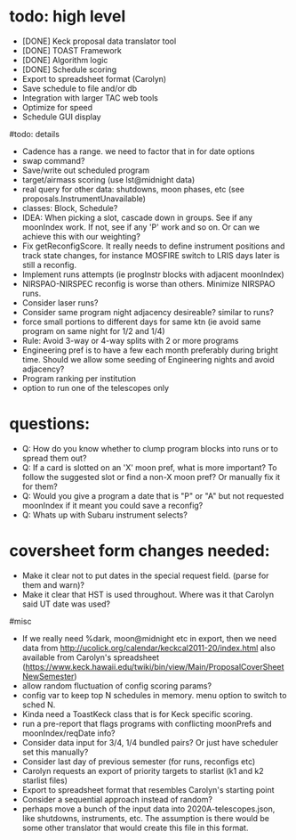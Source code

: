 # todo: high level
- [DONE] Keck proposal data translator tool
- [DONE] TOAST Framework
- [DONE] Algorithm logic
- [DONE] Schedule scoring
- Export to spreadsheet format (Carolyn)
- Save schedule to file and/or db
- Integration with larger TAC web tools
- Optimize for speed
- Schedule GUI display




#todo: details
- Cadence has a range.  we need to factor that in for date options
- swap command?
- Save/write out scheduled program
- target/airmass scoring (use lst@midnight data)
- real query for other data: shutdowns, moon phases, etc (see proposals.InstrumentUnavailable)
- classes: Block, Schedule?
- IDEA: When picking a slot, cascade down in groups. See if any moonIndex work.  If not, see if any 'P' work and so on.  Or can we achieve this with our weighting?
- Fix getReconfigScore. It really needs to define instrument positions and track state changes, for instance MOSFIRE switch to LRIS days later is still a reconfig.
- Implement runs attempts (ie progInstr blocks with adjacent moonIndex)
- NIRSPAO-NIRSPEC reconfig is worse than others.  Minimize NIRSPAO runs.  
- Consider laser runs?
- Consider same program night adjacency desireable? similar to runs?
- force small portions to different days for same ktn (ie avoid same program on same night for 1/2 and 1/4)
- Rule: Avoid 3-way or 4-way splits with 2 or more programs
- Engineering pref is to have a few each month preferably during bright time.  Should we allow some seeding of Engineering nights and avoid adjacency?
- Program ranking per institution
- option to run one of the telescopes only



# questions: 
- Q: How do you know whether to clump program blocks into runs or to spread them out?
- Q: If a card is slotted on an 'X' moon pref, what is more important?  To follow the suggested slot or find a non-X moon pref?  Or manually fix it for them?
- Q: Would you give a program a date that is "P" or "A" but not requested moonIndex if it meant you could save a reconfig?
- Q: Whats up with Subaru instrument selects?





# coversheet form changes needed:
- Make it clear not to put dates in the special request field. (parse for them and warn)?
- Make it clear that HST is used throughout.  Where was it that Carolyn said UT date was used?




#misc
- If we really need %dark, moon@midnight etc in export, then we need data from http://ucolick.org/calendar/keckcal2011-20/index.html also available from Carolyn's spreadsheet (https://www.keck.hawaii.edu/twiki/bin/view/Main/ProposalCoverSheetNewSemester)
- allow random fluctuation of config scoring params?
- config var to keep top N schedules in memory.  menu option to switch to sched N.
- Kinda need a ToastKeck class that is for Keck specific scoring.
- run a pre-report that flags programs with conflicting moonPrefs and moonIndex/reqDate info?
- Consider data input for 3/4, 1/4 bundled pairs?  Or just have scheduler set this manually?
- Consider last day of previous semester (for runs, reconfigs etc)
- Carolyn requests an export of priority targets to starlist (k1 and k2 starlist files)
- Export to spreadsheet format that resembles Carolyn's starting point
- Consider a sequential approach instead of random?
- perhaps move a bunch of the input data into 2020A-telescopes.json, like shutdowns, instruments, etc.  The assumption is there would be some other translator that would create this file in this format.

